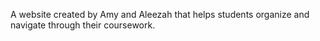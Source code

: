 A website created by Amy and Aleezah that helps students organize and navigate through their coursework.
